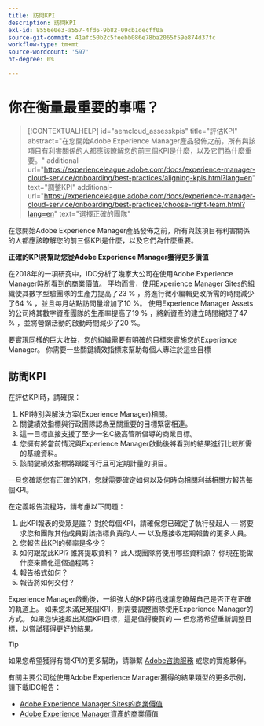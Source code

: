 ```yaml
---
title: 訪問KPI
description: 訪問KPI
exl-id: 8556e0e3-a557-4fd6-9b82-09cb1decff0a
source-git-commit: 41afc50b2c5feebb086e78ba2065f59e874d37fc
workflow-type: tm+mt
source-wordcount: '597'
ht-degree: 0%

---
```


# 你在衡量最重要的事嗎？

>[!CONTEXTUALHELP]
>id="aemcloud_assesskpis"
>title="評估KPI"
>abstract="在您開始Adobe Experience Manager產品發佈之前，所有與該項目有利害關係的人都應該瞭解您的前三個KPI是什麼，以及它們為什麼重要。"
>additional-url="https://experienceleague.adobe.com/docs/experience-manager-cloud-service/onboarding/best-practices/aligning-kpis.html?lang=en" text="調整KPI"
>additional-url="https://experienceleague.adobe.com/docs/experience-manager-cloud-service/onboarding/best-practices/choose-right-team.html?lang=en" text="選擇正確的團隊"

在您開始Adobe Experience Manager產品發佈之前，所有與該項目有利害關係的人都應該瞭解您的前三個KPI是什麼，以及它們為什麼重要。

**正確的KPI將幫助您從Adobe Experience Manager獲得更多價值**


在2018年的一項研究中，IDC分析了幾家大公司在使用Adobe Experience Manager時所看到的商業價值。 平均而言，使用Experience Manager Sites的組織使其數字型驗團隊的生產力提高了23 % ，將進行微小編輯更改所需的時間減少了64 % ，並且每月站點訪問量增加了10 %。 使用Experience Manager Assets的公司將其數字資產團隊的生產率提高了19 % ，將新資產的建立時間縮短了47 % ，並將營銷活動的啟動時間減少了20 %。

要實現同樣的巨大收益，您的組織需要有明確的目標來實施您的Experience Manager。 你需要一些關鍵績效指標來幫助每個人專注於這些目標

## 訪問KPI

在評估KPI時，請確保：

1. KPI特別與解決方案(Experience Manager)相關。
1. 關鍵績效指標與行政團隊認為至關重要的目標緊密相連。
1. 這一目標直接支援了至少一名C級高管所倡導的商業目標。
1. 您擁有將當前情況與Experience Manager啟動後將看到的結果進行比較所需的基線資料。
1. 該關鍵績效指標將跟蹤可行且可定期計量的項目。

一旦您確認您有正確的KPI，您就需要確定如何以及何時向相關利益相關方報告每個KPI。

在定義報告流程時，請考慮以下問題：

1. 此KPI報表的受眾是誰？ 對於每個KPI，請確保您已確定了執行發起人 — 將要求您和團隊其他成員對該指標負責的人 — 以及應接收定期報告的更多人員。
1. 您報告此KPI的頻率是多少？
1. 如何跟蹤此KPI? 誰將提取資料？ 此人或團隊將使用哪些資料源？ 你現在能做什麼來簡化這個過程嗎？
1. 報告格式如何？
1. 報告將如何交付？

Experience Manager啟動後，一組強大的KPI將迅速讓您瞭解自己是否正在正確的軌道上。 如果您未滿足某個KPI，則需要調整團隊使用Experience Manager的方式。 如果您快速超出某個KPI目標，這是值得慶賀的 — 但您將希望重新調整目標，以嘗試獲得更好的結果。

>[!TIP]
>
> 如果您希望獲得有關KPI的更多幫助，請聯繫 [Adobe咨詢服務](https://www.adobe.com/experience-cloud/consulting-services.html) 或您的實施夥伴。

有關主要公司從使用Adobe Experience Manager獲得的結果類型的更多示例，請下載IDC報告：
* [Adobe Experience Manager Sites的商業價值](https://www.adobe.com/content/dam/acom/en/modal-offers/idc-aem-sites-q218/pdfs/22037555.en.aem.whitepaper.IDCBusinessValueAEMSites.pdf)
* [Adobe Experience Manager資產的商業價值](https://wwwimages2.adobe.com/content/dam/acom/en/modal-offers/idc-aem-Assets-q218/pdfs/220380622.en.aem.whitepaper.IDCBusinessValueAEMAssets.pdf)
